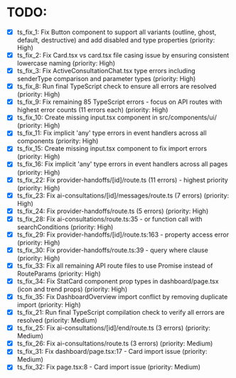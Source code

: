 # TODO:

- [x] ts_fix_1: Fix Button component to support all variants (outline, ghost, default, destructive) and add disabled and type properties (priority: High)
- [x] ts_fix_2: Fix Card.tsx vs card.tsx file casing issue by ensuring consistent lowercase naming (priority: High)
- [x] ts_fix_3: Fix ActiveConsultationChat.tsx type errors including senderType comparison and parameter types (priority: High)
- [x] ts_fix_8: Run final TypeScript check to ensure all errors are resolved (priority: High)
- [x] ts_fix_9: Fix remaining 85 TypeScript errors - focus on API routes with highest error counts (11 errors each) (priority: High)
- [x] ts_fix_10: Create missing input.tsx component in src/components/ui/ (priority: High)
- [x] ts_fix_11: Fix implicit 'any' type errors in event handlers across all components (priority: High)
- [x] ts_fix_15: Create missing input.tsx component to fix import errors (priority: High)
- [x] ts_fix_16: Fix implicit 'any' type errors in event handlers across all pages (priority: High)
- [x] ts_fix_22: Fix provider-handoffs/[id]/route.ts (11 errors) - highest priority (priority: High)
- [x] ts_fix_23: Fix ai-consultations/[id]/messages/route.ts (7 errors) (priority: High)
- [x] ts_fix_24: Fix provider-handoffs/route.ts (5 errors) (priority: High)
- [x] ts_fix_28: Fix ai-consultations/route.ts:35 - or function call with searchConditions (priority: High)
- [x] ts_fix_29: Fix provider-handoffs/[id]/route.ts:163 - property access error (priority: High)
- [x] ts_fix_30: Fix provider-handoffs/route.ts:39 - query where clause (priority: High)
- [x] ts_fix_33: Fix all remaining API route files to use Promise<RouteParams> instead of RouteParams (priority: High)
- [x] ts_fix_34: Fix StatCard component prop types in dashboard/page.tsx (icon and trend props) (priority: High)
- [x] ts_fix_35: Fix DashboardOverview import conflict by removing duplicate import (priority: High)
- [x] ts_fix_21: Run final TypeScript compilation check to verify all errors are resolved (priority: Medium)
- [x] ts_fix_25: Fix ai-consultations/[id]/end/route.ts (3 errors) (priority: Medium)
- [x] ts_fix_26: Fix ai-consultations/route.ts (3 errors) (priority: Medium)
- [x] ts_fix_31: Fix dashboard/page.tsx:17 - Card import issue (priority: Medium)
- [x] ts_fix_32: Fix page.tsx:8 - Card import issue (priority: Medium)

